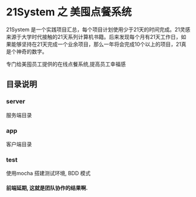 # 21System 之 美囤点餐系统

21System 是一个实践项目汇总，每个项目计划使用少于21天的时间完成。21灵感来源于大学时代接触的21天系列计算机书籍。后来发现每个月有21天工作日，如果能够坚持在21天完成一个业余项目，那么一年将会完成10个以上的项目，21真是个神奇的数字。

专门给美囤员工提供的在线点餐系统,提高员工幸福感

## 目录说明

### server

服务端目录

### app

客户端目录

### test

使用mocha 搭建测试环境, BDD 模式

#### 前端延期, 这就是团队协作的结果啊.
